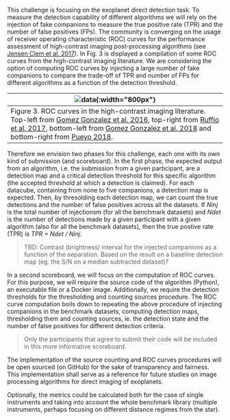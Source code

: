 This challenge is focusing on the exoplanet direct detection task. To measure the detection capability of different algorithms we will rely on the injection of fake companions to measure the true positive rate (TPR) and the number of false positives (FPs). The community is converging on the usage of receiver operating characteristic (ROC) curves for the performance assessment of high-contrast imaging post-processing algorithms (see [Jensen Clem et al. 2017](https://arxiv.org/abs/1711.01215)). In Fig. 3 is displayed a compilation of some ROC curves from the high-contrast imaging literature. We are considering the option of computing ROC curves by injecting a large number of fake companions to compare the trade-off of TPR and number of FPs for different algorithms as a function of the detection threshold.

| ![data](https://raw.githubusercontent.com/carlgogo/exoimaging_challenge/master/assets/images/challenge_illustrations.003.png){:width="800px"} |
|---|
| Figure 3. ROC curves in the high-contrast imaging literature. Top-left from [Gomez Gonzalez et al. 2016](https://arxiv.org/abs/1602.08381), top-right from [Ruffio et al. 2017](https://arxiv.org/abs/1705.05477), bottom-left from [Gomez Gonzalez et al. 2018](https://arxiv.org/abs/1712.02841) and bottom-right from [Pueyo 2018](https://link.springer.com/referenceworkentry/10.1007/978-3-319-30648-3_10-1). |

Therefore we envision two phases for this challenge, each one with its own kind of submission (and scoreboard). In the first phase, the expected output from an algorithm, i.e. the submission from a given participant, are a detection map and a critical detection threshold for this specific algorithm (the accepted threshold at which a detection is claimed). For each datacube, containing from none to five companions, a detection map is expected. Then, by thresolding each detection map, we can count the true detections and the number of false positives across all the datasets. If *Ninj* is the total number of injectionsm (for all the benchmark datasets) and *Ndet* is the number of detections made by a given participant with a given algorithm (also for all the benchmark datasets), then the true postive rate (TPR) is *TPR = Ndet / Ninj*.

> TBD: Contrast (brightness) interval for the injected companions as a function of the separation. Based on the result on a baseline detection map (eg. the S/N on a median subtracted dataset)?

In a second scoreboard, we will focus on the computation of ROC curves. For this purpose, we will require the source code of the algorithm (Python), an executable file or a Docker image. Additionally, we require the detection thresholds for the thresholding and counting sources procedure. The ROC curve computation boils down to repeating the above procedure of injecting companions in the benchmark datasets, computing detection maps, thresholding them and counting sources, ie. the detection state and the number of false positives for different detection criteria. 

> Only the participants that agree to submit their code will be included in this more informative scoreboard.  

The implementation of the source counting and ROC curves procedures will be open sourced (on GitHub) for the sake of transparency and fairness. This implementation shall serve as a reference for future studies on image processing algorithms for direct imaging of exoplanets.

Optionally, the metrics could be calculated both for the case of single instruments and taking into account the whole benchmark library (multiple instruments, perhaps focusing on different distance regimes from the star).

